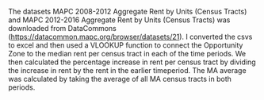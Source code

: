 The datasets MAPC 2008-2012 Aggregate Rent by Units (Census Tracts) and MAPC 2012-2016 Aggregate Rent by Units (Census Tracts) was downloaded from DataCommons (https://datacommon.mapc.org/browser/datasets/21).  I converted the csvs to excel and then used a VLOOKUP function to connect the Opportunity Zone to the median rent per census tract in each of the time periods.  We then calculated the percentage increase in rent per census tract by dividing the increase in rent by the rent in the earlier timeperiod.  The MA average was calculated by taking the average of all MA census tracts in both periods.